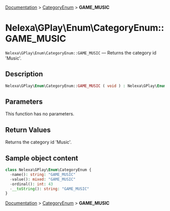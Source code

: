 [Documentation](../../README.md) > [CategoryEnum](README.md) > **GAME_MUSIC**

# Nelexa\GPlay\Enum\CategoryEnum::GAME_MUSIC
`Nelexa\GPlay\Enum\CategoryEnum::GAME_MUSIC` — Returns the category id 'Music'.

## Description
```php
Nelexa\GPlay\Enum\CategoryEnum::GAME_MUSIC ( void ) : Nelexa\GPlay\Enum\CategoryEnum
```

## Parameters
This function has no parameters.

## Return Values
Returns the category id 'Music'.

## Sample object content
```php
class Nelexa\GPlay\Enum\CategoryEnum {
  -name(): string: "GAME_MUSIC"
  -value(): mixed: "GAME_MUSIC"
  -ordinal(): int: 43
  -__toString(): string: "GAME_MUSIC"
}
```

[Documentation](../../README.md) > [CategoryEnum](README.md) > **GAME_MUSIC**
